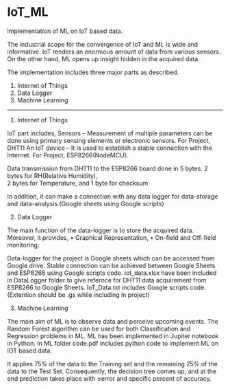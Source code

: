 # IoT_ML
Implementation of ML on IoT based data.

The industrial scope for the convergence of IoT and ML is wide and informative. IoT renders an enormous amount of data from various sensors. 
On the other hand, ML opens up insight hidden in the acquired data.

The implementation includes three major parts as described.

1. Internet of Things
2. Data Logger
3. Machine Learning

-----------------------------------------------------------------------------------------------------------------------------------------------------------

1. Internet of Things

IoT part includes,
Sensors – Measurement of multiple parameters can be done using primary sensing elements or electronic sensors. For Project, DHT11
An IoT device – It is used to establish a stable connection with the Internet. For Project, ESP8266(NodeMCU).

Data transmission from DHT11 to the ESP8266 board done in 5 bytes.
2 bytes for RH(Relative Humidity),                                                                
2 bytes for Temperature, and 
1 byte for checksum 

In addition, it can make a connection with any data logger for data-storage and data-analysis.(Google sheets using Google scripts) 

2. Data Logger

The main function of the data-logger is to store the acquired data. Moreover, it provides,
    • Graphical Representation,
    • On-field and Off-field monitoring,
    
Data-logger for the project is Google sheets which can be accessed from Google drive. Stable connection can be achieved between Google Sheets and 
ESP8266 using Google scripts code. iot_data.xlsx have been included in DataLogger folder to give refernce for DHT11 data acquirement from ESP8266 to Google Sheets. IoT_Data.txt includes Google scripts code.(Extention should be .gs while including in project) 

3. Machine Learning

The main aim of ML is to observe data and perceive upcoming events. The Random Forest algorithm can be used for both Classification and Regression problems 
in ML. ML has been implemented in Jupiter notebook in Python. In ML folder code.pdf includes python code to implement ML on IOT based data.

It applies 75% of the data to the Training set and the remaining 25% of the data to the Test Set. Consequently, the decision tree comes up, 
and at the end prediction takes place with ±error and specific percent of accuracy.
